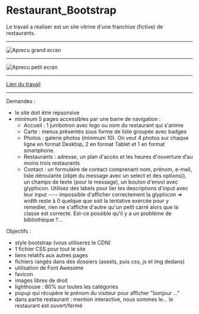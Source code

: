 # Restaurant_Bootstrap

Le travail a réaliser est un site vitrine d'une franchise (fictive) de restaurants. 

----------------------------------------------------------------------------------------------------------------------------------------

![Aprecu grand ecran](https://github.com/ebialais/bootstrap-resto-website/blob/master/assets/images/Apercu%20grand.png)

----------------------------------------------------------------------------------------------------------------------------------------

![Aprecu petit ecran](https://github.com/ebialais/bootstrap-resto-website/blob/master/assets/images/Apercu%20petit.png)

----------------------------------------------------------------------------------------------------------------------------------------

[Lien du travail](https://ebialais.github.io/bootstrap-resto-website/)

----------------------------------------------------------------------------------------------------------------------------------------



Demandes : 
  - le site doit être repsonsive
  - minimum 5 pages accessibles par une barre de navigation :
      - Accueil : 1 jumbotron avec logo ou nom du restaurant qui s'anime
      - Carte : menus présentés sous forme de liste groupée avec badges
      - Photos : galerie photos (minimum 10). On veut 4 photos sur chaque ligne en format Desktop, 2 en format Tablet et 1 en format smartphone.
      - Restaurants : adresse, un plan d'accès et les heures d'ouverture d’au moins trois restaurants
      - Contact : un formulaire de contact comprenant nom, prénom, e-mail, liste déroulante (objet du message avec un select et des options)), un champs de texte (pour le message), un bouton d'envoi avec glyphicon. Utilisez des labels pour lier les descriptions d'input avec leur input ---- impossible d'afficher correctement la glyphicon => width reste à 0 quelque que soit la tentative exercée pour y remedier, rien  ne s'affiche d'autre qu'un petit carré alors que la classe est correcte. Est-ce possible qu'il y a un problème de bibliothèque ?...

Objectifs :
 - style bootstrap (vous utiliserez le CDN)
 - 1 fichier CSS pour tout le site
 - liens relatifs aux autres pages
 - fichiers rangés dans des dossiers (assets, puis css, js et img dedans)
 - utilisation de Font Awesome
 - favicon
 - images libres de droit
 - lighthouse : 80% sur toutes les catégories
 - popup qui récupère le prénom du visiteur pour afficher "bonjour ..."
 - dans partie restaurant : mention interactive, nous sommes le... le restaurant est ouvert/fermé
 

